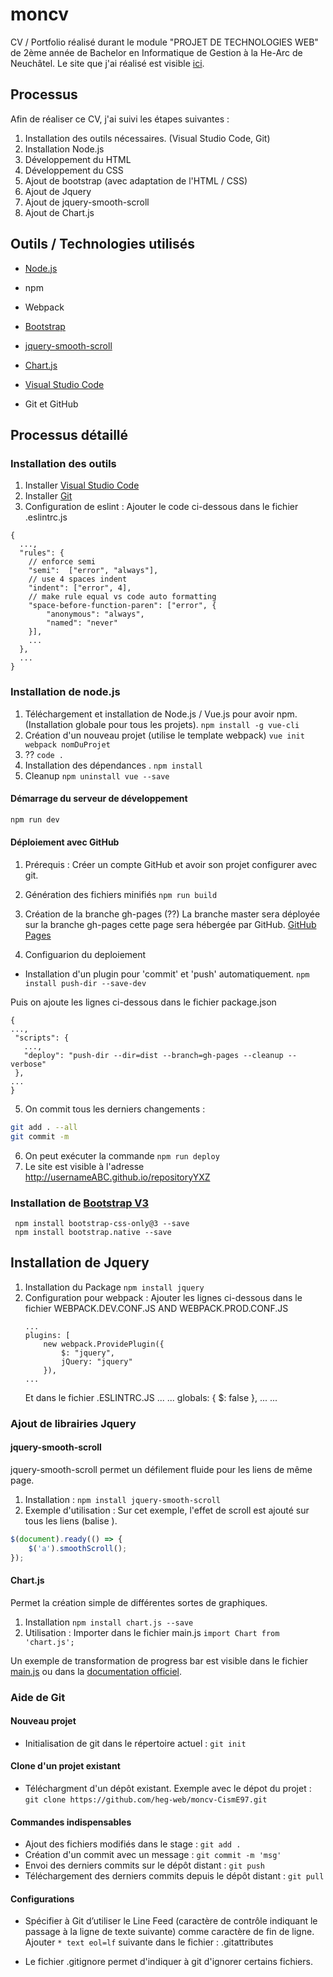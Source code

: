 # moncv
CV / Portfolio réalisé durant le module "PROJET DE TECHNOLOGIES WEB" de 2ème année de Bachelor en Informatique de Gestion à la He-Arc de Neuchâtel.
Le site que j'ai réalisé est visible [ici](https://heg-web.github.io/moncv-CismE97/).

## Processus
Afin de réaliser ce CV, j'ai suivi les étapes suivantes : 
1. Installation des outils nécessaires.  (Visual Studio Code, Git)
2. Installation Node.js 
3. Développement du HTML
4. Développement du CSS
5. Ajout de bootstrap (avec adaptation de l'HTML / CSS)
6. Ajout de Jquery
7. Ajout de jquery-smooth-scroll
8. Ajout de Chart.js

## Outils / Technologies utilisés
- [Node.js](#installation-de-nodejs)
- npm
- Webpack

- [Bootstrap](#installation-de--bootstrap-v3)
- [jquery-smooth-scroll](#jquery-smooth-scroll)
- [Chart.js](#chartjs)

- [Visual Studio Code](#installation-des-outils)
- Git et GitHub

## Processus détaillé
### Installation des outils
1. Installer [Visual Studio Code](https://code.visualstudio.com/Download)
2. Installer [Git](https://git-scm.com/downloads)
3. Configuration de eslint : Ajouter le code ci-dessous dans le fichier .eslintrc.js
```
{
  ...,
  "rules": {
    // enforce semi
    "semi":  ["error", "always"],
    // use 4 spaces indent
    "indent": ["error", 4],
    // make rule equal vs code auto formatting
    "space-before-function-paren": ["error", {
        "anonymous": "always",
        "named": "never"
    }],
    ...
  },
  ...
}
```

### Installation de node.js
1. Téléchargement et installation de Node.js / Vue.js pour avoir npm. (Installation globale pour tous les projets). ``` npm install -g vue-cli ```
2. Création d'un nouveau projet (utilise le template webpack) ``` vue init webpack nomDuProjet ```
3. ??  ``` code . ```
4. Installation des dépendances . ``` npm install ```
4. Cleanup ``` npm uninstall vue --save ```

#### Démarrage du serveur de développement
``` bash
npm run dev
```
#### Déploiement avec GitHub
1. Prérequis : Créer un compte GitHub et avoir son projet configurer avec git. 
2. Génération des fichiers minifiés ```npm run build ```
3. Création de la branche gh-pages  (??)
La branche master sera déployée sur la branche gh-pages cette page sera hébergée par GitHub.
[GitHub Pages](https://pages.github.com/)

4. Configuarion du deploiement
- Installation d'un plugin pour 'commit' et 'push' automatiquement.
 ```npm install push-dir --save-dev```

Puis on ajoute les lignes ci-dessous dans le fichier package.json
 ```
{
...,
  "scripts": {
    ...,
    "deploy": "push-dir --dir=dist --branch=gh-pages --cleanup --verbose"
  },
...
}
 ```

5. On commit tous les derniers changements :
``` bash 
git add . --all
git commit -m
```
6. On peut exécuter la commande ```npm run deploy```
7. Le site est visible à l'adresse http://usernameABC.github.io/repositoryYXZ 


### Installation de  [Bootstrap V3](https://getbootstrap.com/docs/3.3/)
```
 npm install bootstrap-css-only@3 --save
 npm install bootstrap.native --save
```

## Installation de Jquery
1. Installation du Package ```npm install jquery```
2. Configuration pour webpack : 
    Ajouter les lignes ci-dessous dans le fichier WEBPACK.DEV.CONF.JS AND WEBPACK.PROD.CONF.JS
    ```
    ...
    plugins: [
        new webpack.ProvidePlugin({
            $: "jquery",
            jQuery: "jquery"
        }),
    ...
    ```
    Et dans le fichier .ESLINTRC.JS
    ...
    ...
    globals: {
        $: false
    },
    ...
    ...

### Ajout de librairies Jquery
#### jquery-smooth-scroll
jquery-smooth-scroll permet un défilement fluide pour les liens de même page.
1. Installation : ```npm install jquery-smooth-scroll```
2. Exemple d'utilisation : Sur cet exemple, l'effet de scroll est ajouté sur tous les liens (balise <a>).
```javascript
$(document).ready(() => {
    $('a').smoothScroll();
});
``` 
#### Chart.js
Permet la création simple de différentes sortes de graphiques.
1. Installation  ```npm install chart.js --save```
2. Utilisation : Importer dans le fichier main.js  ```import Chart from 'chart.js';```

Un exemple de transformation de progress bar est visible dans le fichier [main.js](https://github.com/heg-web/moncv-CismE97/blob/master/src/main.js) ou dans la [documentation officiel](http://www.chartjs.org/). 



### Aide de Git
#### Nouveau projet
- Initialisation de git dans le répertoire actuel : ```git init```

#### Clone d'un projet existant
- Téléchargment d'un dépôt existant. Exemple avec le dépot du projet : ```git clone https://github.com/heg-web/moncv-CismE97.git```

#### Commandes indispensables
- Ajout des fichiers modifiés dans le stage : ```git add . ```
- Création d'un commit avec un message : ```git commit -m 'msg'```
- Envoi des derniers commits sur le dépôt distant : ```git push```
- Téléchargement des derniers commits depuis le dépôt distant : ```git pull```

#### Configurations
- Spécifier à Git d’utiliser le Line Feed (caractère de contrôle indiquant le passage à la ligne de texte suivante) comme caractère de fin de ligne.
Ajouter  ```* text eol=lf``` suivante dans le fichier : .gitattributes

- Le fichier .gitignore permet d'indiquer à git d'ignorer certains fichiers.

